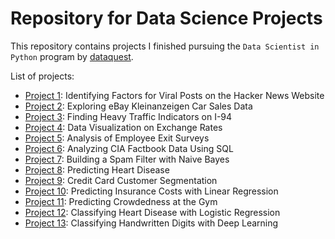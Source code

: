 # Repository for Data Science Projects

This repository contains projects I finished pursuing the `Data Scientist in Python` program by [dataquest](https://www.dataquest.io/path/data-scientist/).

List of projects:

- [Project 1](https://github.com/hoerbo/Data-Science-Projects/blob/main/Project_01/Project_1.ipynb): Identifying Factors for Viral Posts on the Hacker News Website
- [Project 2](https://github.com/hoerbo/Data-Science-Projects/blob/main/Project_02/Project_2.ipynb): Exploring eBay Kleinanzeigen Car Sales Data
- [Project 3](https://github.com/hoerbo/Data-Science-Projects/blob/main/Project_03/Project_3.ipynb): Finding Heavy Traffic Indicators on I-94
- [Project 4](https://github.com/hoerbo/Data-Science-Projects/blob/main/Project_04/Project_4.ipynb): Data Visualization on Exchange Rates
- [Project 5](https://github.com/hoerbo/Data-Science-Projects/blob/main/Project_05/Project_5.ipynb): Analysis of Employee Exit Surveys
- [Project 6](https://github.com/hoerbo/Data-Science-Projects/blob/main/Project_06/Project_6.ipynb): Analyzing CIA Factbook Data Using SQL
- [Project 7](https://github.com/hoerbo/Data-Science-Projects/blob/main/Project_07/Project_7.ipynb): Building a Spam Filter with Naive Bayes
- [Project 8](https://github.com/hoerbo/Data-Science-Projects/blob/main/Project_08/Project_8.ipynb): Predicting Heart Disease
- [Project 9](https://github.com/hoerbo/Data-Science-Projects/blob/main/Project_09/Project_9.ipynb): Credit Card Customer Segmentation
- [Project 10](https://github.com/hoerbo/Data-Science-Projects/blob/main/Project_10/Project_10.ipynb): Predicting Insurance Costs with Linear Regression
- [Project 11](https://github.com/hoerbo/Data-Science-Projects/blob/main/Project_11/Project_11.ipynb): Predicting Crowdedness at the Gym
- [Project 12](https://github.com/hoerbo/Data-Science-Projects/blob/main/Project_12/Project_12.ipynb): Classifying Heart Disease with Logistic Regression
- [Project 13](https://github.com/hoerbo/Data-Science-Projects/blob/main/Project_13/Project_13.ipynb): Classifying Handwritten Digits with Deep Learning
